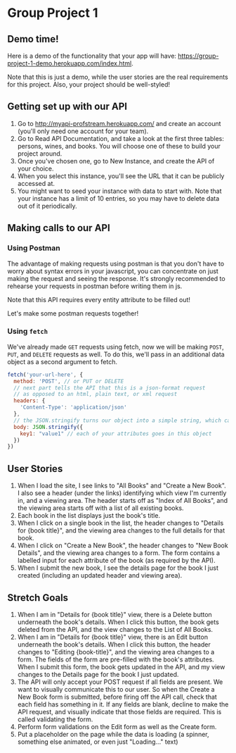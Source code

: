 # Group Project 1

## Demo time!
Here is a demo of the functionality that your app will have: https://group-project-1-demo.herokuapp.com/index.html.

Note that this is just a demo, while the user stories are the real requirements for this project. Also, your project should be well-styled!

## Getting set up with our API
1. Go to http://myapi-profstream.herokuapp.com/ and create an account (you'll only need one account for your team).
1. Go to Read API Documentation, and take a look at the first three tables: persons, wines, and books. You will choose one of these to build your project around.
1. Once you've chosen one, go to New Instance, and create the API of your choice.
1. When you select this instance, you'll see the URL that it can be publicly accessed at.
1. You might want to seed your instance with data to start with. Note that your instance has a limit of 10 entries, so you may have to delete data out of it periodically.

## Making calls to our API
### Using Postman
The advantage of making requests using postman is that you don't have to worry about syntax errors in your javascript, you can concentrate on just making the request and seeing the response. It's strongly recommended to rehearse your requests in postman before writing them in js.

Note that this API requires every entity attribute to be filled out!

Let's make some postman requests together!
### Using `fetch`
We've already made `GET` requests using fetch, now we will be making `POST`, `PUT`, and `DELETE` requests as well. To do this, we'll pass in an additional data object as a second argument to fetch.
```js
fetch('your-url-here', {
  method: 'POST', // or PUT or DELETE
  // next part tells the API that this is a json-format request
  // as opposed to an html, plain text, or xml request
  headers: {
    'Content-Type': 'application/json'
  },
  // the JSON.stringify turns our object into a simple string, which can be sent across the web
  body: JSON.stringify({
    key1: "value1" // each of your attributes goes in this object
  })
})
```

## User Stories
1. When I load the site, I see links to "All Books" and "Create a New Book". I also see a header (under the links) identifying which view I'm currently in, and a viewing area. The header starts off as "Index of All Books", and the viewing area starts off with a list of all existing books.
1. Each book in the list displays just the book's title.
1. When I click on a single book in the list, the header changes to "Details for {book title}", and the viewing area changes to the full details for that book.
1. When I click on "Create a New Book", the header changes to "New Book Details", and the viewing area changes to a form. The form contains a labelled input for each attribute of the book (as required by the API).
1. When I submit the new book, I see the details page for the book I just created (including an updated header and viewing area).


## Stretch Goals
1. When I am in "Details for {book title}" view, there is a Delete button underneath the book's details. When I click this button, the book gets deleted from the API, and the view changes to the List of All Books.
1. When I am in "Details for {book title}" view, there is an Edit button underneath the book's details. When I click this button, the header changes to "Editing {book-title}", and the viewing area changes to a form. The fields of the form are pre-filled with the book's attributes. When I submit this form, the book gets updated in the API, and my view changes to the Details page for the book I just updated.
1. The API will only accept your POST request if all fields are present. We want to visually communicate this to our user. So when the Create a New Book form is submitted, before firing off the API call, check that each field has something in it. If any fields are blank, decline to make the API request, and visually indicate that those fields are required. This is called validating the form.
1. Perform form validations on the Edit form as well as the Create form.
1. Put a placeholder on the page while the data is loading (a spinner, something else animated, or even just "Loading..." text)